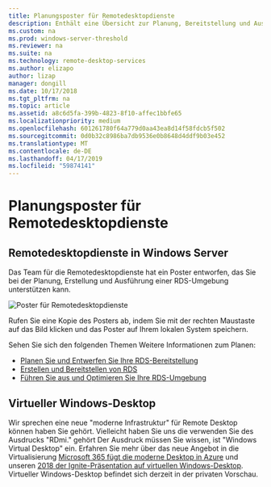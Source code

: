 ```yaml
---
title: Planungsposter für Remotedesktopdienste
description: Enthält eine Übersicht zur Planung, Bereitstellung und Ausführung von Remotedesktopdiensten
ms.custom: na
ms.prod: windows-server-threshold
ms.reviewer: na
ms.suite: na
ms.technology: remote-desktop-services
ms.author: elizapo
author: lizap
manager: dongill
ms.date: 10/17/2018
ms.tgt_pltfrm: na
ms.topic: article
ms.assetid: a8c6d5fa-399b-4823-8f10-affec1bbfe65
ms.localizationpriority: medium
ms.openlocfilehash: 601261780f64a779d0aa43ea8d14f58fdcb5f502
ms.sourcegitcommit: 0d0b32c8986ba7db9536e0b8648d4ddf9b03e452
ms.translationtype: MT
ms.contentlocale: de-DE
ms.lasthandoff: 04/17/2019
ms.locfileid: "59874141"
---
```

# <a name="remote-desktop-services---planning-poster"></a>Planungsposter für Remotedesktopdienste

## <a name="remote-desktop-services-in-windows-server"></a>Remotedesktopdienste in Windows Server

Das Team für die Remotedesktopdienste hat ein Poster entworfen, das Sie bei der Planung, Erstellung und Ausführung einer RDS-Umgebung unterstützen kann.

![Poster für Remotedesktopdienste](.\media\rds-poster-download.png)

Rufen Sie eine Kopie des Posters ab, indem Sie mit der rechten Maustaste auf das Bild klicken und das Poster auf Ihrem lokalen System speichern.

Sehen Sie sich den folgenden Themen Weitere Informationen zum Planen:

- [Planen Sie und Entwerfen Sie Ihre RDS-Bereitstellung](rds-plan-and-design.md)
- [Erstellen und Bereitstellen von RDS](rds-build-and-deploy.md)
- [Führen Sie aus und Optimieren Sie Ihre RDS-Umgebung](rds-run-and-tune.md)

## <a name="windows-virtual-desktop"></a>Virtueller Windows-Desktop

Wir sprechen eine neue "moderne Infrastruktur" für Remote Desktop können haben Sie gehört. Vielleicht haben Sie uns die verwenden Sie des Ausdrucks "RDmi." gehört Der Ausdruck müssen Sie wissen, ist "Windows Virtual Desktop" ein. Erfahren Sie mehr über das neue Angebot in die Virtualisierung [Microsoft 365 fügt die moderne Desktop in Azure](https://azure.microsoft.com/blog/microsoft-365-adds-modern-desktop-on-azure/) und unseren [2018 der Ignite-Präsentation auf virtuellen Windows-Desktop](https://www.youtube.com/watch?v=_7G37PFYVe4). Virtueller Windows-Desktop befindet sich derzeit in der privaten Vorschau.